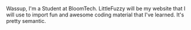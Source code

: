 Wassup, I'm a Student at BloomTech.
LittleFuzzy will be my website that I will use to import fun and awesome coding material that I've learned.
It's pretty semantic.
